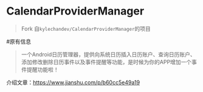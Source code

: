 # CalendarProviderManager

> Fork 自`kylechandev/CalendarProviderManager`的项目

#原有信息

> 一个Android日历管理器，提供向系统日历插入日历账户、查询日历账户、添加修改删除日历事件以及事件提醒等功能，是时候为你的APP增加一个事件提醒功能啦！

介绍文章：https://www.jianshu.com/p/b60cc5e49a19